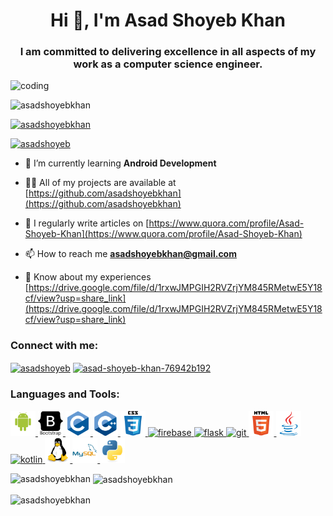
<h1 align="center">Hi 👋, I'm Asad Shoyeb Khan</h1>
<h3 align="center">I am committed to delivering excellence in all aspects of my work as a computer science engineer.</h3>

<img align = "centre" alt = "coding" width="400" src="https://miro.medium.com/max/1360/0*7Q3yvSIv_t0ioJ-Z.gif">

<p align="left"> <img src="https://komarev.com/ghpvc/?username=asadshoyebkhan&label=Profile%20views&color=0e75b6&style=flat" alt="asadshoyebkhan" /> </p>

<p align="left"> <a href="https://github.com/ryo-ma/github-profile-trophy"><img src="https://github-profile-trophy.vercel.app/?username=asadshoyebkhan" alt="asadshoyebkhan" /></a> </p>

<p align="left"> <a href="https://twitter.com/asadshoyeb" target="blank"><img src="https://img.shields.io/twitter/follow/asadshoyeb?logo=twitter&style=for-the-badge" alt="asadshoyeb" /></a> </p>

- 🌱 I’m currently learning **Android Development**

- 👨‍💻 All of my projects are available at [https://github.com/asadshoyebkhan](https://github.com/asadshoyebkhan)

- 📝 I regularly write articles on [https://www.quora.com/profile/Asad-Shoyeb-Khan](https://www.quora.com/profile/Asad-Shoyeb-Khan)

- 📫 How to reach me **asadshoyebkhan@gmail.com**

- 📄 Know about my experiences [https://drive.google.com/file/d/1rxwJMPGIH2RVZrjYM845RMetwE5Y18cf/view?usp=share_link](https://drive.google.com/file/d/1rxwJMPGIH2RVZrjYM845RMetwE5Y18cf/view?usp=share_link)

<h3 align="left">Connect with me:</h3>
<p align="left">
<a href="https://twitter.com/asadshoyeb" target="blank"><img align="center" src="https://raw.githubusercontent.com/rahuldkjain/github-profile-readme-generator/master/src/images/icons/Social/twitter.svg" alt="asadshoyeb" height="30" width="40" /></a> 
<a href="https://linkedin.com/in/asad-shoyeb-khan-76942b192" target="blank"><img align="center" src="https://raw.githubusercontent.com/rahuldkjain/github-profile-readme-generator/master/src/images/icons/Social/linked-in-alt.svg" alt="asad-shoyeb-khan-76942b192" height="30" width="40" /></a>
  
<!-- <a href="https://www.codechef.com/users/asadshoyebkhan" target="_blank"><img align="center" src="https://cdn.jsdelivr.net/npm/simple-icons@3.1.0/icons/codechef.svg" alt="asadshoyebkhan" height="30" width="40" /></a>
  
<a href="https://www.leetcode.com/user5142ib/" target="_blank"><img align="center" src="https://raw.githubusercontent.com/rahuldkjain/github-profile-readme-generator/master/src/images/icons/Social/leet-code.svg" alt="user5142ib/" height="30" width="40" /></a>
  
<a href="https://auth.geeksforgeeks.org/user/asadshoyebkhan/" target="blank"><img align="center" src="https://raw.githubusercontent.com/rahuldkjain/github-profile-readme-generator/master/src/images/icons/Social/geeks-for-geeks.svg" alt="asadshoyebkhan/" height="30" width="40" /></a> -->
  
</p>

<h3 align="left">Languages and Tools:</h3>
<p align="left"> <a href="https://developer.android.com" target="_blank" rel="noreferrer"> <img src="https://raw.githubusercontent.com/devicons/devicon/master/icons/android/android-original-wordmark.svg" alt="android" width="40" height="40"/> </a> <a href="https://getbootstrap.com" target="_blank" rel="noreferrer"> <img src="https://raw.githubusercontent.com/devicons/devicon/master/icons/bootstrap/bootstrap-plain-wordmark.svg" alt="bootstrap" width="40" height="40"/> </a> <a href="https://www.cprogramming.com/" target="_blank" rel="noreferrer"> <img src="https://raw.githubusercontent.com/devicons/devicon/master/icons/c/c-original.svg" alt="c" width="40" height="40"/> </a> <a href="https://www.w3schools.com/cpp/" target="_blank" rel="noreferrer"> <img src="https://raw.githubusercontent.com/devicons/devicon/master/icons/cplusplus/cplusplus-original.svg" alt="cplusplus" width="40" height="40"/> </a> <a href="https://www.w3schools.com/css/" target="_blank" rel="noreferrer"> <img src="https://raw.githubusercontent.com/devicons/devicon/master/icons/css3/css3-original-wordmark.svg" alt="css3" width="40" height="40"/> </a> <a href="https://firebase.google.com/" target="_blank" rel="noreferrer"> <img src="https://www.vectorlogo.zone/logos/firebase/firebase-icon.svg" alt="firebase" width="40" height="40"/> </a> <a href="https://flask.palletsprojects.com/" target="_blank" rel="noreferrer"> <img src="https://www.vectorlogo.zone/logos/pocoo_flask/pocoo_flask-icon.svg" alt="flask" width="40" height="40"/> </a> <a href="https://git-scm.com/" target="_blank" rel="noreferrer"> <img src="https://www.vectorlogo.zone/logos/git-scm/git-scm-icon.svg" alt="git" width="40" height="40"/> </a> <a href="https://www.w3.org/html/" target="_blank" rel="noreferrer"> <img src="https://raw.githubusercontent.com/devicons/devicon/master/icons/html5/html5-original-wordmark.svg" alt="html5" width="40" height="40"/> </a> <a href="https://www.java.com" target="_blank" rel="noreferrer"> <img src="https://raw.githubusercontent.com/devicons/devicon/master/icons/java/java-original.svg" alt="java" width="40" height="40"/> </a> <a href="https://kotlinlang.org" target="_blank" rel="noreferrer"> <img src="https://www.vectorlogo.zone/logos/kotlinlang/kotlinlang-icon.svg" alt="kotlin" width="40" height="40"/> </a> <a href="https://www.linux.org/" target="_blank" rel="noreferrer"> <img src="https://raw.githubusercontent.com/devicons/devicon/master/icons/linux/linux-original.svg" alt="linux" width="40" height="40"/> </a> <a href="https://www.mysql.com/" target="_blank" rel="noreferrer"> <img src="https://raw.githubusercontent.com/devicons/devicon/master/icons/mysql/mysql-original-wordmark.svg" alt="mysql" width="40" height="40"/> </a> <a href="https://www.python.org" target="_blank" rel="noreferrer"> <img src="https://raw.githubusercontent.com/devicons/devicon/master/icons/python/python-original.svg" alt="python" width="40" height="40"/> </a> </p>

<p><img align="left" src="https://github-readme-stats.vercel.app/api/top-langs?username=asadshoyebkhan&show_icons=true&locale=en&layout=compact" alt="asadshoyebkhan" /></p>

<p>&nbsp;<img align="center" src="https://github-readme-stats.vercel.app/api?username=asadshoyebkhan&show_icons=true&locale=en" alt="asadshoyebkhan" /></p>

<p><img align="center" src="https://github-readme-streak-stats.herokuapp.com/?user=asadshoyebkhan&" alt="asadshoyebkhan" /></p>
